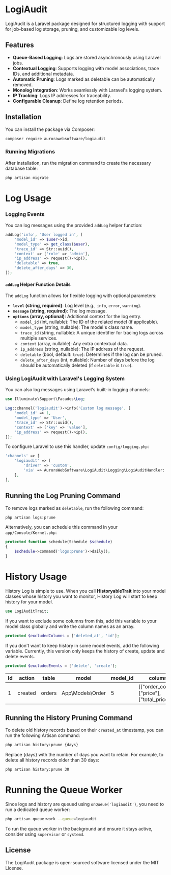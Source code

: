 # LogiAudit

LogiAudit is a Laravel package designed for structured logging with support for job-based log storage, pruning, and
customizable log levels.

## Features

- **Queue-Based Logging**: Logs are stored asynchronously using Laravel jobs.
- **Contextual Logging**: Supports logging with model associations, trace IDs, and additional metadata.
- **Automatic Pruning**: Logs marked as deletable can be automatically removed.
- **Monolog Integration**: Works seamlessly with Laravel's logging system.
- **IP Tracking**: Logs IP addresses for traceability.
- **Configurable Cleanup**: Define log retention periods.

## Installation

You can install the package via Composer:

```bash
composer require aurorawebsoftware/logiaudit
```

### Running Migrations

After installation, run the migration command to create the necessary database table:

```bash
php artisan migrate
```

# Log Usage

### Logging Events

You can log messages using the provided `addLog` helper function:

```php
addLog('info', 'User logged in', [
    'model_id' => $user->id,
    'model_type' => get_class($user),
    'trace_id' => Str::uuid(),
    'context' => ['role' => 'admin'],
    'ip_address' => request()->ip(),
    'deletable' => true,
    'delete_after_days' => 30,
]);
```

#### `addLog` Helper Function Details

The `addLog` function allows for flexible logging with optional parameters:

- **`level` (string, required)**: Log level (e.g., `info`, `error`, `warning`).
- **`message` (string, required)**: The log message.
- **`options` (array, optional)**: Additional context for the log entry.
    - `model_id` (int, nullable): The ID of the related model (if applicable).
    - `model_type` (string, nullable): The model's class name.
    - `trace_id` (string, nullable): A unique identifier for tracing logs across multiple services.
    - `context` (array, nullable): Any extra contextual data.
    - `ip_address` (string, nullable): The IP address of the request.
    - `deletable` (bool, default: `true`): Determines if the log can be pruned.
    - `delete_after_days` (int, nullable): Number of days before the log should be automatically deleted (if `deletable`
      is `true`).

### Using LogiAudit with Laravel's Logging System

You can also log messages using Laravel's built-in logging channels:

```php
use Illuminate\Support\Facades\Log;

Log::channel('logiaudit')->info('Custom log message', [
    'model_id' => 1,
    'model_type' => 'User',
    'trace_id' => Str::uuid(),
    'context' => ['key' => 'value'],
    'ip_address' => request()->ip(),
]);
```

To configure Laravel to use this handler, update `config/logging.php`:

```php
'channels' => [
    'logiaudit' => [
        'driver' => 'custom',
        'via' => AuroraWebSoftware\LogiAudit\Logging\LogiAuditHandler::class,
    ],
],
```

## Running the Log Pruning Command

To remove logs marked as `deletable`, run the following command:

```bash
php artisan logs:prune
```

Alternatively, you can schedule this command in your `app/Console/Kernel.php`:

```php
protected function schedule(Schedule $schedule)
{
    $schedule->command('logs:prune')->daily();
}
```

# History Usage

History Log is simple to use. When you call **HistoryableTrait** into your model classes whose history you want to
monitor, History Log will start to keep history for your model.

```php
use LogiAuditTrait;
```

If you want to exclude some columns from this, add this variable to your model class globally and write the column names
as an array.

```php
protected $excludedColumns = ['deleted_at', 'id'];
```

If you don't want to keep history in some model events, add the following variable. Currently, this version only keeps
the history of create, update and delete events.

```php
protected $excludedEvents = ['delete', 'create'];
```

| Id | action  | table  | model            | model_id | column                                     | old_value                                                  | new_value                                                   | user_id | ip_address |
|----|---------|--------|------------------|----------|--------------------------------------------|------------------------------------------------------------|-------------------------------------------------------------|---------|------------|
| 1  | created | orders | App\Models\Order | 5        | [["order_code"],["price"],["total_price"]] | [{"order_code":"ABC"},{"price":"20"},{"total_price":"20"}] | [{"order_code":"ABCD"},{"price":"30"},{"total_price":"60"}] | 2       | 177.77.0.1 |

## Running the History Pruning Command

To delete old history records based on their `created_at` timestamp, you can run the following Artisan command:

```bash
php artisan history:prune {days}
```

Replace {days} with the number of days you want to retain.
For example, to delete all history records older than 30 days:

```bash
php artisan history:prune 30
```

# Running the Queue Worker

Since logs and history are queued using `onQueue('logiaudit')`, you need to run a dedicated queue worker:

```bash
php artisan queue:work --queue=logiaudit
```

To run the queue worker in the background and ensure it stays active, consider using `supervisor` or `systemd`.

## License

The LogiAudit package is open-sourced software licensed under the MIT License.


